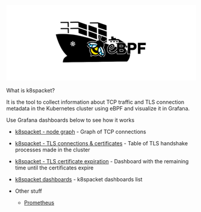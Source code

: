 <img src="./k8spacket-and-ebpf2.png" alt="k8spacket-and-ebpf2.png">

What is k8spacket? 

It is the tool to collect information about TCP traffic and TLS connection metadata in the Kubernetes cluster using eBPF and visualize it in Grafana.

Use Grafana dashboards below to see how it works
- [k8spacket - node graph]({{TRAFFIC_HOST1_31400}}/d/fdad1ee1-a619-493d-b0ff-2ca2682fdc57/k8spacket-node-graph) - Graph of TCP connections
- [k8spacket - TLS connections & certificates]({{TRAFFIC_HOST1_31400}}/d/_WjaqJt4k/k8spacket-tls-connections-and-certificates) - Table of TLS handshake processes made in the cluster
- [k8spacket - TLS certificate expiration]({{TRAFFIC_HOST1_31400}}/d/a730b0a6-b02e-4c48-957b-dd8174aef06e/k8spacket-tls-certificate-expiration) - Dashboard with the remaining time until the certificates expire
- [k8spacket dashboards]({{TRAFFIC_HOST1_31400}}/dashboards?tag=k8spacket) - k8spacket dashboards list


- Other stuff
  - [Prometheus]({{TRAFFIC_HOST1_31401}})
